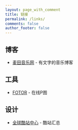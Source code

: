 ```yaml
---
layout: page_with_comment
title: 链接
permalink: /links/
comments: false
author_footer: false
---
```


## 博客 
* [麦田音乐网][] - 有文字的音乐博客

## 工具
* [FOTOR][] - 在线P图

## 设计
* [全球酷站中心][] - 酷站汇总


[FOTOR]: https://www.fotor.com.cn/app.html#/design
[麦田音乐网]: http://www.mtyyw.com/
[全球酷站中心]: https://www.iiiimg.com/